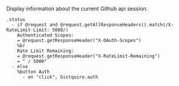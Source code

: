 Display information about the current Github api session.

    .status
      - if @request and @request.getAllResponseHeaders().match(/X-RateLimit-Limit: 5000/)
        Authenticated Scopes:
        = @request.getResponseHeader("X-OAuth-Scopes")
        %br
        Rate Limit Remaining:
        = @request.getResponseHeader("X-RateLimit-Remaining")
        = " / 5000"
      - else
        %button Auth
          - on "click", Gistquire.auth
